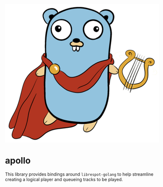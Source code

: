 ![apollo](./apollo.png)
# apollo

This library provides bindings around `librespot-golang` to help streamline creating a logical player and queueing tracks
to be played.
